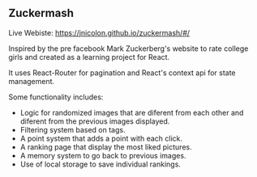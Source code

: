 ## Zuckermash

Live Webiste:
https://jnicolon.github.io/zuckermash/#/

Inspired by the pre facebook Mark Zuckerberg's website to rate college girls and created as a learning project for React.

It uses React-Router for pagination and React's context api for state management.

Some functionality includes:
  - Logic for randomized images that are diferent from each other and diferent from the previous images displayed.
  - Filtering system based on tags.
  - A point system that adds a point with each click.
  - A ranking page that display the most liked pictures.
  - A memory system to go back to previous images. 
  - Use of local storage to save individual rankings. 

